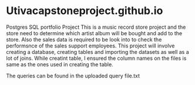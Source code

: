 # Utivacapstoneproject.github.io
Postgres SQL portfolio Project
This is a music record store project and the store need to determine which artist album will be bought and add to the store. Also the sales data is required to be look into to check the performsnce of the sales support employees.
This project will involve creating a database, creating tables and importing the datasets as well as a lot of joins.
While creatint table, I ensured the column names on the files is same as the ones used in creating the table. 

The queries can be found in the uploaded query file.txt

